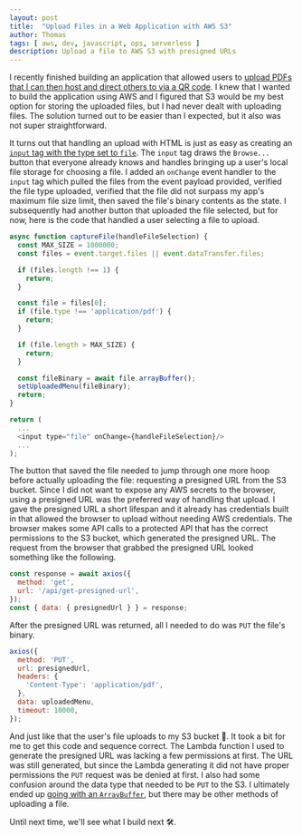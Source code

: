 ```yaml
---
layout: post
title:  "Upload Files in a Web Application with AWS S3"
author: Thomas
tags: [ aws, dev, javascript, ops, serverless ]
description: Upload a file to AWS S3 with presigned URLs
---
```


I recently finished building an application that allowed users to [upload PDFs that I can then host and direct others to via a QR code](https://papyrusmenus.com/). I knew that I wanted to build the application using AWS and I figured that S3 would be my best option for storing the uploaded files, but I had never dealt with uploading files. The solution turned out to be easier than I expected, but it also was not super straightforward.

It turns out that handling an upload with HTML is just as easy as creating an [`input` tag with the type set to `file`](https://developer.mozilla.org/en-US/docs/Web/API/File/Using_files_from_web_applications). The `input` tag draws the `Browse...` button that everyone already knows and handles bringing up a user's local file storage for choosing a file. I added an `onChange` event handler to the `input` tag which pulled the files from the event payload provided, verified the file type uploaded, verified that the file did not surpass my app's maximum file size limit, then saved the file's binary contents as the state. I subsequently had another button that uploaded the file selected, but for now, here is the code that handled a user selecting a file to upload.

```javascript
async function captureFile(handleFileSelection) {
  const MAX_SIZE = 1000000;
  const files = event.target.files || event.dataTransfer.files;

  if (files.length !== 1) {
    return;
  }

  const file = files[0];
  if (file.type !== 'application/pdf') {
    return;
  }

  if (file.length > MAX_SIZE) {
    return;
  }

  const fileBinary = await file.arrayBuffer();
  setUploadedMenu(fileBinary);
  return;
}

return (
  ...
  <input type="file" onChange={handleFileSelection}/>
  ...
);
```

The button that saved the file needed to jump through one more hoop before actually uploading the file: requesting a presigned URL from the S3 bucket. Since I did not want to expose any AWS secrets to the browser, using a presigned URL was the preferred way of handling that upload. I gave the presigned URL a short lifespan and it already has credentials built in that allowed the browser to upload without needing AWS credentials. The browser makes some API calls to a protected API that has the correct permissions to the S3 bucket, which generated the presigned URL. The request from the browser that grabbed the presigned URL looked something like the following.

```javascript
const response = await axios({
  method: 'get',
  url: '/api/get-presigned-url',
});
const { data: { presignedUrl } } = response;
```

After the presigned URL was returned, all I needed to do was `PUT` the file's binary.

```javascript
axios({
  method: 'PUT',
  url: presignedUrl,
  headers: {
    'Content-Type': 'application/pdf',
  },
  data: uploadedMenu,
  timeout: 10000,
});
```

And just like that the user's file uploads to my S3 bucket 🎉. It took a bit for me to get this code and sequence correct. The Lambda function I used to generate the presigned URL was lacking a few permissions at first. The URL was still generated, but since the Lambda generating it did not have proper permissions the `PUT` request was be denied at first. I also had some confusion around the data type that needed to be `PUT` to the S3. I ultimately ended up [going with an `ArrayBuffer`](https://developer.mozilla.org/en-US/docs/Web/JavaScript/Reference/Global_Objects/ArrayBuffer), but there may be other methods of uploading a file.

Until next time, we'll see what I build next 🛠.